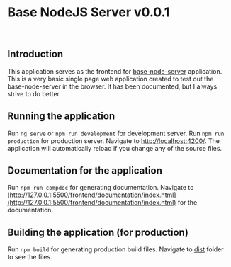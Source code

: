 # Base NodeJS Server v0.0.1

<br>

## Introduction

This application serves as the frontend for [base-node-server](https://github.com/satyamsovan123/base-node-server/blob/main/backend/README.md) application.
This is a very basic single page web application created to test out the base-node-server in the browser. It has been documented, but I always strive to do better.

## Running the application

Run `ng serve` or `npm run development` for development server. Run `npm run production` for production server. Navigate to [http://localhost:4200/](http://localhost:4200/). The application will automatically reload if you change any of the source files.

## Documentation for the application

Run `npm run compdoc` for generating documentation. Navigate to [http://127.0.0.1:5500/frontend/documentation/index.html](http://127.0.0.1:5500/frontend/documentation/index.html) for the documentation.

## Building the application (for production)

Run `npm build` for generating production build files. Navigate to [dist](../frontend/dist/) folder to see the files.
